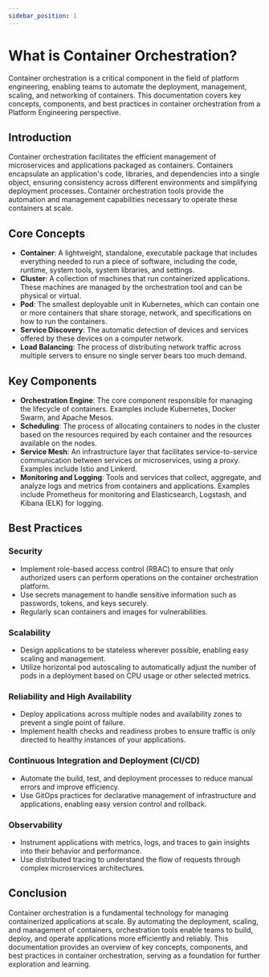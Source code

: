 ```yaml
---
sidebar_position: 1
---
```


# What is Container Orchestration?

Container orchestration is a critical component in the field of platform engineering, enabling teams to automate the deployment, management, scaling, and networking of containers. This documentation covers key concepts, components, and best practices in container orchestration from a Platform Engineering perspective.

## Introduction

Container orchestration facilitates the efficient management of microservices and applications packaged as containers. Containers encapsulate an application's code, libraries, and dependencies into a single object, ensuring consistency across different environments and simplifying deployment processes. Container orchestration tools provide the automation and management capabilities necessary to operate these containers at scale.

## Core Concepts

- **Container**: A lightweight, standalone, executable package that includes everything needed to run a piece of software, including the code, runtime, system tools, system libraries, and settings.
- **Cluster**: A collection of machines that run containerized applications. These machines are managed by the orchestration tool and can be physical or virtual.
- **Pod**: The smallest deployable unit in Kubernetes, which can contain one or more containers that share storage, network, and specifications on how to run the containers.
- **Service Discovery**: The automatic detection of devices and services offered by these devices on a computer network.
- **Load Balancing**: The process of distributing network traffic across multiple servers to ensure no single server bears too much demand.

## Key Components

- **Orchestration Engine**: The core component responsible for managing the lifecycle of containers. Examples include Kubernetes, Docker Swarm, and Apache Mesos.
- **Scheduling**: The process of allocating containers to nodes in the cluster based on the resources required by each container and the resources available on the nodes.
- **Service Mesh**: An infrastructure layer that facilitates service-to-service communication between services or microservices, using a proxy. Examples include Istio and Linkerd.
- **Monitoring and Logging**: Tools and services that collect, aggregate, and analyze logs and metrics from containers and applications. Examples include Prometheus for monitoring and Elasticsearch, Logstash, and Kibana (ELK) for logging.

## Best Practices

### Security

- Implement role-based access control (RBAC) to ensure that only authorized users can perform operations on the container orchestration platform.
- Use secrets management to handle sensitive information such as passwords, tokens, and keys securely.
- Regularly scan containers and images for vulnerabilities.

### Scalability

- Design applications to be stateless wherever possible, enabling easy scaling and management.
- Utilize horizontal pod autoscaling to automatically adjust the number of pods in a deployment based on CPU usage or other selected metrics.

### Reliability and High Availability

- Deploy applications across multiple nodes and availability zones to prevent a single point of failure.
- Implement health checks and readiness probes to ensure traffic is only directed to healthy instances of your applications.

### Continuous Integration and Deployment (CI/CD)

- Automate the build, test, and deployment processes to reduce manual errors and improve efficiency.
- Use GitOps practices for declarative management of infrastructure and applications, enabling easy version control and rollback.

### Observability

- Instrument applications with metrics, logs, and traces to gain insights into their behavior and performance.
- Use distributed tracing to understand the flow of requests through complex microservices architectures.

## Conclusion

Container orchestration is a fundamental technology for managing containerized applications at scale. By automating the deployment, scaling, and management of containers, orchestration tools enable teams to build, deploy, and operate applications more efficiently and reliably. This documentation provides an overview of key concepts, components, and best practices in container orchestration, serving as a foundation for further exploration and learning.
